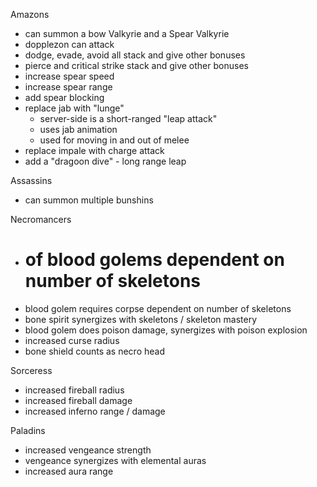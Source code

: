 Amazons
- can summon a bow Valkyrie and a Spear Valkyrie
- dopplezon can attack
- dodge, evade, avoid all stack and give other bonuses
- pierce and critical strike stack and give other bonuses
- increase spear speed
- increase spear range
- add spear blocking
- replace jab with "lunge"
  - server-side is a short-ranged "leap attack"
  - uses jab animation
  - used for moving in and out of melee
- replace impale with charge attack
- add a "dragoon dive" - long range leap

Assassins
- can summon multiple bunshins

Necromancers
- # of blood golems dependent on number of skeletons
- blood golem requires corpse dependent on number of skeletons
- bone spirit synergizes with skeletons / skeleton mastery
- blood golem does poison damage, synergizes with poison explosion
- increased curse radius
- bone shield counts as necro head

Sorceress
- increased fireball radius
- increased fireball damage
- increased inferno range / damage

Paladins
- increased vengeance strength
- vengeance synergizes with elemental auras
- increased aura range
